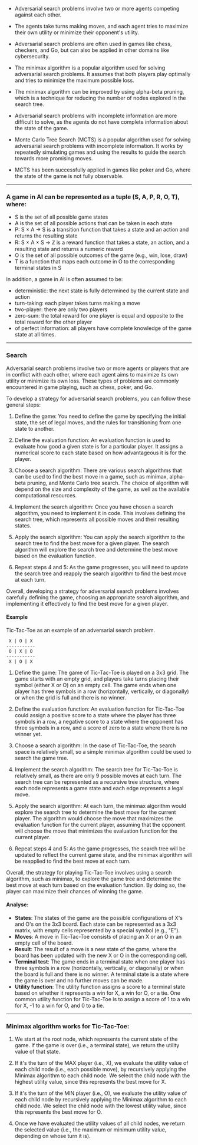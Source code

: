 
- Adversarial search problems involve two or more agents competing against each other.

- The agents take turns making moves, and each agent tries to maximize their own utility or minimize their opponent's utility.

- Adversarial search problems are often used in games like chess, checkers, and Go, but can also be applied in other domains like cybersecurity.

- The minimax algorithm is a popular algorithm used for solving adversarial search problems. It assumes that both players play optimally and tries to minimize the maximum possible loss.

- The minimax algorithm can be improved by using alpha-beta pruning, which is a technique for reducing the number of nodes explored in the search tree.

- Adversarial search problems with incomplete information are more difficult to solve, as the agents do not have complete information about the state of the game.

- Monte Carlo Tree Search (MCTS) is a popular algorithm used for solving adversarial search problems with incomplete information. It works by repeatedly simulating games and using the results to guide the search towards more promising moves.

- MCTS has been successfully applied in games like poker and Go, where the state of the game is not fully observable.

---

### A game in AI can be represented as a tuple (S, A, P, R, O, T), where:

-   S is the set of all possible game states
-   A is the set of all possible actions that can be taken in each state
-   P: S × A → S is a transition function that takes a state and an action and returns the resulting state
-   R: S × A × S → ℤ is a reward function that takes a state, an action, and a resulting state and returns a numeric reward
-   O is the set of all possible outcomes of the game (e.g., win, lose, draw)
-   T is a function that maps each outcome in O to the corresponding terminal states in S

In addition, a game in AI is often assumed to be:

-   deterministic: the next state is fully determined by the current state and action
-   turn-taking: each player takes turns making a move
-   two-player: there are only two players
-   zero-sum: the total reward for one player is equal and opposite to the total reward for the other player
-   of perfect information: all players have complete knowledge of the game state at all times.

---
### Search

Adversarial search problems involve two or more agents or players that are in conflict with each other, where each agent aims to maximize its own utility or minimize its own loss. These types of problems are commonly encountered in game playing, such as chess, poker, and Go.

To develop a strategy for adversarial search problems, you can follow these general steps:

1.  Define the game: You need to define the game by specifying the initial state, the set of legal moves, and the rules for transitioning from one state to another.
    
2.  Define the evaluation function: An evaluation function is used to evaluate how good a given state is for a particular player. It assigns a numerical score to each state based on how advantageous it is for the player.
    
3.  Choose a search algorithm: There are various search algorithms that can be used to find the best move in a game, such as minimax, alpha-beta pruning, and Monte Carlo tree search. The choice of algorithm will depend on the size and complexity of the game, as well as the available computational resources.
    
4.  Implement the search algorithm: Once you have chosen a search algorithm, you need to implement it in code. This involves defining the search tree, which represents all possible moves and their resulting states.
    
5.  Apply the search algorithm: You can apply the search algorithm to the search tree to find the best move for a given player. The search algorithm will explore the search tree and determine the best move based on the evaluation function.
    
6.  Repeat steps 4 and 5: As the game progresses, you will need to update the search tree and reapply the search algorithm to find the best move at each turn.
    

Overall, developing a strategy for adversarial search problems involves carefully defining the game, choosing an appropriate search algorithm, and implementing it effectively to find the best move for a given player.


#### Example

Tic-Tac-Toe as an example of an adversarial search problem.

```
 X | O | X 
-----------
 O | X | O 
-----------
 X | O | X 
```

1.  Define the game: The game of Tic-Tac-Toe is played on a 3x3 grid. The game starts with an empty grid, and players take turns placing their symbol (either X or O) on an empty cell. The game ends when one player has three symbols in a row (horizontally, vertically, or diagonally) or when the grid is full and there is no winner.
    
2.  Define the evaluation function: An evaluation function for Tic-Tac-Toe could assign a positive score to a state where the player has three symbols in a row, a negative score to a state where the opponent has three symbols in a row, and a score of zero to a state where there is no winner yet.
    
3.  Choose a search algorithm: In the case of Tic-Tac-Toe, the search space is relatively small, so a simple minimax algorithm could be used to search the game tree.
    
4.  Implement the search algorithm: The search tree for Tic-Tac-Toe is relatively small, as there are only 9 possible moves at each turn. The search tree can be represented as a recursive tree structure, where each node represents a game state and each edge represents a legal move.
    
5.  Apply the search algorithm: At each turn, the minimax algorithm would explore the search tree to determine the best move for the current player. The algorithm would choose the move that maximizes the evaluation function for the current player, assuming that the opponent will choose the move that minimizes the evaluation function for the current player.
    
6.  Repeat steps 4 and 5: As the game progresses, the search tree will be updated to reflect the current game state, and the minimax algorithm will be reapplied to find the best move at each turn.
    

Overall, the strategy for playing Tic-Tac-Toe involves using a search algorithm, such as minimax, to explore the game tree and determine the best move at each turn based on the evaluation function. By doing so, the player can maximize their chances of winning the game.

#### Analyse:

-   **States**: The states of the game are the possible configurations of X's and O's on the 3x3 board. Each state can be represented as a 3x3 matrix, with empty cells represented by a special symbol (e.g., "E").
-   **Moves**: A move in Tic-Tac-Toe consists of placing an X or an O in an empty cell of the board.
-   **Result**: The result of a move is a new state of the game, where the board has been updated with the new X or O in the corresponding cell.
-   **Terminal test**: The game ends in a terminal state when one player has three symbols in a row (horizontally, vertically, or diagonally) or when the board is full and there is no winner. A terminal state is a state where the game is over and no further moves can be made.
-   **Utility function**: The utility function assigns a score to a terminal state based on whether it represents a win for X, a win for O, or a tie. One common utility function for Tic-Tac-Toe is to assign a score of 1 to a win for X, -1 to a win for O, and 0 to a tie.

---

### Minimax algorithm works for Tic-Tac-Toe:

1.  We start at the root node, which represents the current state of the game. If the game is over (i.e., a terminal state), we return the utility value of that state.
    
2.  If it's the turn of the MAX player (i.e., X), we evaluate the utility value of each child node (i.e., each possible move), by recursively applying the Minimax algorithm to each child node. We select the child node with the highest utility value, since this represents the best move for X.
    
3.  If it's the turn of the MIN player (i.e., O), we evaluate the utility value of each child node by recursively applying the Minimax algorithm to each child node. We select the child node with the lowest utility value, since this represents the best move for O.
    
4.  Once we have evaluated the utility values of all child nodes, we return the selected value (i.e., the maximum or minimum utility value, depending on whose turn it is).
